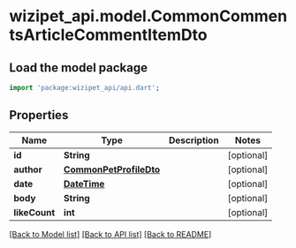 # wizipet_api.model.CommonCommentsArticleCommentItemDto

## Load the model package
```dart
import 'package:wizipet_api/api.dart';
```

## Properties
Name | Type | Description | Notes
------------ | ------------- | ------------- | -------------
**id** | **String** |  | [optional] 
**author** | [**CommonPetProfileDto**](CommonPetProfileDto.md) |  | [optional] 
**date** | [**DateTime**](DateTime.md) |  | [optional] 
**body** | **String** |  | [optional] 
**likeCount** | **int** |  | [optional] 

[[Back to Model list]](../README.md#documentation-for-models) [[Back to API list]](../README.md#documentation-for-api-endpoints) [[Back to README]](../README.md)


